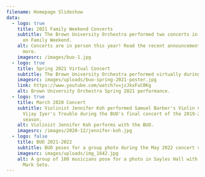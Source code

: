 ```yaml
---
filename: Homepage Slideshow
data:
  - logo: true
    title: 2021 Family Weekend Concerts
    subtitle: The Brown University Orchestra performed two concerts in Sayles Hall
      on Family Weekend.
    alt: Concerts are in person this year! Read the recent announcement to learn
      more.
    imagesrc: /images/buo-1.jpg
  - logo: true
    title: Spring 2021 Virtual Concert
    subtitle: The Brown University Orchestra performed virtually during Spring 2021.
    imagesrc: images/uploads/buo-spring-2021-poster.jpg
    link: https://www.youtube.com/watch?v=jzJkxFuC0Kg
    alt: Brown University Orchestra Spring 2021 performance.
  - logo: true
    title: March 2020 Concert
    subtitle: Violinist Jennifer Koh performed Samuel Barber's Violin Concerto and
      Vijay Iyer's Trouble during the BUO's final concert of the 2019-2020
      season.
    alt: Violinist Jennifer Koh performs with the BUO.
    imagesrc: /images/2020-12/jennifer-koh.jpg
  - logo: false
    title: BUO 2021-2022
    subtitle: BUO poses for a group photo during the May 2022 concert dress rehearsal.
    imagesrc: images/uploads/img_1642.jpg
    alt: A group of 100 musicians pose for a photo in Sayles Hall with conductor
      Mark Seto.
---
```

